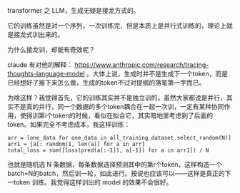 transformer 之 LLM，生成无疑是接龙方式的。

它的训练虽然是对一个序列，一次训练完，但是本质上是并行式训练的，理论上就是接龙式训出来的。

为什么接龙训，却能有奇效呢？

claude 有对他的解释： https://www.anthropic.com/research/tracing-thoughts-language-model 。大体上说，生成时并不是生成下一个token，而是已经想好了接下来怎么做，生成的token不过对提纲的落笔第一字而已。

为啥这样？我觉得首先，它的训练其实并不是独立训的。虽然大家都说是并行，其实不是真的并行，同一个数据的多个token耦合在一起一次训，一定有某种协同作用，使得训第i个token的时候，看似在拟合它，其实暗地里考虑到了后面的token。如果完全不考虑成本，我这样训练：
```
arr = [one_data for one_data in all_training_dataset.select_random(N)]
arr1 = [a[: random(1, len(a)] for a in arr]
total_loss = sum([loss(pred(a[:-1]), a[-1]) for a in arr1]) / N 
```

也就是随机选 N 条数据，每条数据选择预测其中的第r个token，这样构造一个 batch=N的batch，然后训一轮，如此进行。按说也应该可以——这样是真正的下一token 训练。我觉得这样训出的 model 的效果不会很好。
